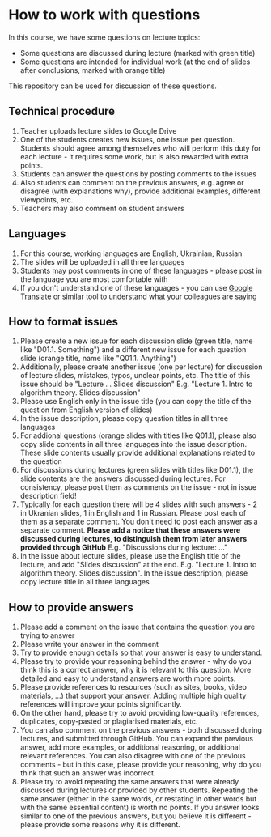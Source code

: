 # How to work with questions
In this course, we have some questions on lecture topics:
* Some questions are discussed during lecture (marked with green title)
* Some questions are intended for individual work (at the end of slides after conclusions, marked with orange title)

This repository can be used for discussion of these questions.

## Technical procedure

1. Teacher uploads lecture slides to Google Drive
1. One of the students creates new issues, one issue per question. Students should agree among themselves who will perform this duty for each lecture - it requires some work, but is also rewarded with extra points.
1. Students can answer the questions by posting comments to the issues
1. Also students can comment on the previous answers, e.g. agree or disagree (with explanations why), provide additional examples, different viewpoints, etc.
1. Teachers may also comment on student answers

## Languages

1. For this course, working languages are English, Ukrainian, Russian
1. The slides will be uploaded in all three languages
1. Students may post comments in one of these languages - please post in the language you are most comfortable with
1. If you don't understand one of these languages - you can use [Google Translate](https://translate.google.com/) or similar tool to understand what your colleagues are saying

## How to format issues

1. Please create a new issue for each discussion slide (green title, name like "D01.1. Something") and a different new issue for each question slide (orange title, name like "Q01.1. Anything")
1. Additionally, please create another issue (one per lecture) for discussion of lecture slides, mistakes, typos, unclear points, etc. The title of this issue should be "Lecture <number>. <lecture-name>. Slides discussion" E.g. "Lecture 1. Intro to algorithm theory. Slides discussion"
1. Please use English only in the issue title (you can copy the title of the question from English version of slides)
1. In the issue description, please copy question titles in all three languages
1. For addional questions (orange slides with titles like Q01.1), please also copy slide contents in all three languages into the issue description. These slide contents usually provide additional explanations related to the question
1. For discussions during lectures (green slides with titles like D01.1), the slide contents are the answers discussed during lectures. For consistency, please post them as comments on the issue - not in issue description field! 
1. Typically for each question there will be 4 slides with such answers - 2 in Ukranian slides, 1 in English and 1 in Russian. Please post each of them as a separate comment. You don't need to post each answer as a separate comment. **Please add a notice that these answers were discussed during lectures, to distinguish them from later answers provided through GitHub** E.g. "Discussions during lecture: ..."
1. In the issue about lecture slides, please use the English title of the lecture, and add "Slides discussion" at the end. E.g. "Lecture 1. Intro to algorithm theory. Slides discussion". In the issue description, please copy lecture title in all three languages


## How to provide answers

1. Please add a comment on the issue that contains the question you are trying to answer
1. Please write your answer in the comment 
1. Try to provide enough details so that your answer is easy to understand.
1. Please try to provide your reasoning behind the answer - why do you think this is a correct answer, why it is relevant to this question. More detailed and easy to understand answers are worth more points.
1. Please provide references to resources (such as sites, books, video materials, ...) that support your answer. Adding multiple high quality references will improve your points significantly. 
1. On the other hand, please try to avoid providing low-quality references, duplicates, copy-pasted or plagiarised materials, etc.
1. You can also comment on the previous answers - both discussed during lectures, and submitted through GitHub. You can expand the previous answer, add more examples, or additional reasoning, or additional relevant references. You can also disagree with one of the previous comments - but in this case, please provide your reasoning, why do you think that such an answer was incorrect. 
1. Please try to avoid repeating the same answers that were already discussed during lectures or provided by other students. Repeating the same answer (either in the same words, or restating in other words but with the same essential content) is worth no points. If you answer looks similar to one of the previous answers, but you believe it is different - please provide some reasons why it is different.
